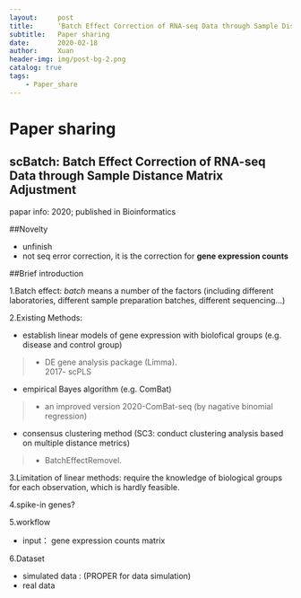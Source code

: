 ```yaml
---
layout:     post
title:      ‘Batch Effect Correction of RNA-seq Data through Sample Distance Matrix Adjustment’
subtitle:   Paper sharing
date:       2020-02-18
author:     Xuan
header-img: img/post-bg-2.png
catalog: true
tags:
    - Paper_share
---
```


# Paper sharing

## scBatch: **Batch Effect Correction** of **RNA-seq** Data through **Sample Distance Matrix Adjustment**

papar info: 2020; published in Bioinformatics

##Novelty

- unfinish
- not seq error correction, it is the correction for **gene expression counts** 

##Brief introduction

1.Batch effect: _batch_ means a number of the factors (including different laboratories, different sample preparation batches, different sequencing...)

2.Existing Methods:
- establish linear models of gene expression with biolofical groups (e.g. disease and control group)
> - DE gene analysis package (Limma).  
2017- scPLS

- empirical Bayes algorithm (e.g. ComBat)
> - an improved version 2020-ComBat-seq (by nagative binomial regression)

- consensus clustering method (SC3: conduct clustering analysis based on multiple distance metrics)
> - BatchEffectRemovel.  


3.Limitation of linear methods: require the knowledge of biological groups for each observation, which is hardly feasible.

4.spike-in genes?

5.workflow
- input： gene expression counts matrix

6.Dataset
- simulated data : (PROPER for data simulation)
- real data

